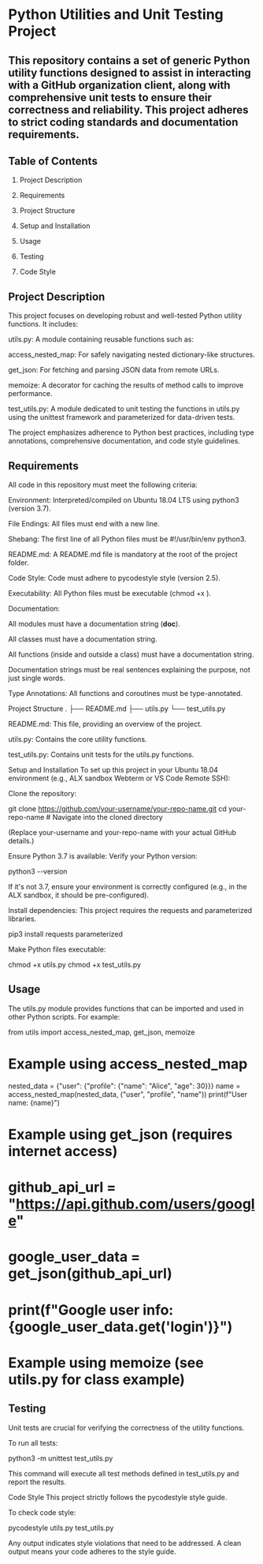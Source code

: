 # Python Utilities and Unit Testing Project

## This repository contains a set of generic Python utility functions designed to assist in interacting with a GitHub organization client, along with comprehensive unit tests to ensure their correctness and reliability. This project adheres to strict coding standards and documentation requirements.

## Table of Contents

1. Project Description

2. Requirements

3. Project Structure

4. Setup and Installation

5. Usage

6. Testing

7. Code Style



## Project Description
This project focuses on developing robust and well-tested Python utility functions. It includes:

utils.py: A module containing reusable functions such as:

access_nested_map: For safely navigating nested dictionary-like structures.

get_json: For fetching and parsing JSON data from remote URLs.

memoize: A decorator for caching the results of method calls to improve performance.

test_utils.py: A module dedicated to unit testing the functions in utils.py using the unittest framework and parameterized for data-driven tests.

The project emphasizes adherence to Python best practices, including type annotations, comprehensive documentation, and code style guidelines.

## Requirements
All code in this repository must meet the following criteria:

Environment: Interpreted/compiled on Ubuntu 18.04 LTS using python3 (version 3.7).

File Endings: All files must end with a new line.

Shebang: The first line of all Python files must be #!/usr/bin/env python3.

README.md: A README.md file is mandatory at the root of the project folder.

Code Style: Code must adhere to pycodestyle style (version 2.5).

Executability: All Python files must be executable (chmod +x <file>).

Documentation:

All modules must have a documentation string (__doc__).

All classes must have a documentation string.

All functions (inside and outside a class) must have a documentation string.

Documentation strings must be real sentences explaining the purpose, not just single words.

Type Annotations: All functions and coroutines must be type-annotated.

Project Structure
.
├── README.md
├── utils.py
└── test_utils.py

README.md: This file, providing an overview of the project.

utils.py: Contains the core utility functions.

test_utils.py: Contains unit tests for the utils.py functions.

Setup and Installation
To set up this project in your Ubuntu 18.04 environment (e.g., ALX sandbox Webterm or VS Code Remote SSH):

Clone the repository:

git clone https://github.com/your-username/your-repo-name.git
cd your-repo-name # Navigate into the cloned directory

(Replace your-username and your-repo-name with your actual GitHub details.)

Ensure Python 3.7 is available:
Verify your Python version:

python3 --version

If it's not 3.7, ensure your environment is correctly configured (e.g., in the ALX sandbox, it should be pre-configured).

Install dependencies:
This project requires the requests and parameterized libraries.

pip3 install requests parameterized

Make Python files executable:

chmod +x utils.py
chmod +x test_utils.py

## Usage
The utils.py module provides functions that can be imported and used in other Python scripts. For example:

from utils import access_nested_map, get_json, memoize

# Example using access_nested_map
nested_data = {"user": {"profile": {"name": "Alice", "age": 30}}}
name = access_nested_map(nested_data, ("user", "profile", "name"))
print(f"User name: {name}")

# Example using get_json (requires internet access)
# github_api_url = "https://api.github.com/users/google"
# google_user_data = get_json(github_api_url)
# print(f"Google user info: {google_user_data.get('login')}")

# Example using memoize (see utils.py for class example)

## Testing
Unit tests are crucial for verifying the correctness of the utility functions.

To run all tests:

python3 -m unittest test_utils.py

This command will execute all test methods defined in test_utils.py and report the results.

Code Style
This project strictly follows the pycodestyle style guide.

To check code style:

pycodestyle utils.py test_utils.py

Any output indicates style violations that need to be addressed. A clean output means your code adheres to the style guide.